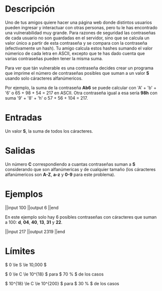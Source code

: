 # Descripción

Uno de tus amigos quiere hacer una página web donde distintos usuarios pueden ingresar y interactuar con otras personas, pero tu le has encontrado una vulnerabilidad muy grande. Para razones de seguridad las contraseñas de cada usuario no son guardadas en el servidor, sino que se calcula un valor único a partir de esta contraseña y se compara con la contraseña (efectivamente un hash). Tu amigo calcula estos hashes sumando el valor númerico de cada letra en ASCII, excepto que te has dado cuenta que varias contraseñas pueden tener la misma suma.

Para ver que tán vulnerable es una contraseña decides crear un programa que imprime el número de contraseñas posibles que suman a un valor **S** usando solo cáracteres alfanúmericos.

Por ejemplo, la suma de la contraseña **Ab6** se puede calcular con 'A' + 'b' + '6' o 65 + 98 + 54 = 217 en ASCII. Otra contraseña igual a esa sería **98h** con suma '9' + '8' + 'h' o 57 + 56 + 104 = 217.

# Entradas

Un valor **S**, la suma de todos los cáracteres.

# Salidas

Un número **C** correspondiendo a cuantas contraseñas suman a **S** considerando que son alfanúmericas y de cualquier tamaño (los cáracteres alfanúmericos son **A-Z**, **a-z** y **0-9** para este problema).

# Ejemplos

||input
100
||output
6
||end

En este ejemplo solo hay 6 posibles contraseñas con  cáracteres que suman a 100: **d**, **04**, **40**, **13**, **31** y **22**.

||input
217
||output
2319
||end

# Límites

$ 0 \le S \le 10,000 $

$ 0 \le C \le 10^{18} $ para $ 70 \% $ de los casos

$ 10^{18} \le C \le 10^{200} $ para $ 30 \% $ de los casos